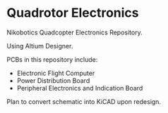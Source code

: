 # Quadrotor Electronics
Nikobotics Quadcopter Electronics Repository.

Using Altium Designer.

PCBs in this repository include:

- Electronic Flight Computer
- Power Distribution Board
- Peripheral Electronics and Indication Board

Plan to convert schematic into KiCAD upon redesign.
